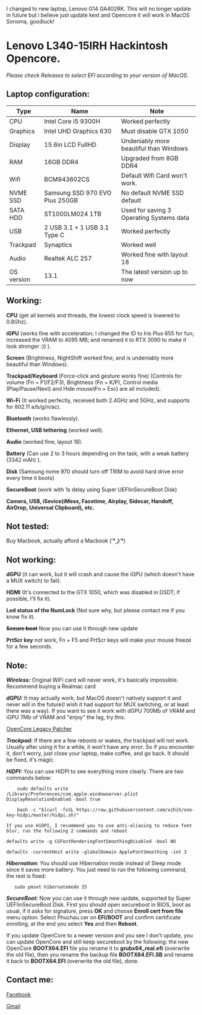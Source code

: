 I changed to new laptop, Lenovo G14 GA402RK. This will no longer update in future but i believe just update kext and Opencore it will work in MacOS Sonoma, goodluck!

# Lenovo L340-15IRH Hackintosh Opencore.

*Please check Releases to select EFI according to your version of MacOS.*

## Laptop configuration:
  | **Type** | **Name** | **Note** |
  | --- | --- | --- |
  | CPU | Intel Core i5 9300H | Worked perfectly |
  | Graphics | Intel UHD Graphics 630 | Must disable GTX 1050 |
  | Display | 15.6in LCD FullHD | Undeniably more beautiful than Windows |
  | RAM | 16GB DDR4 | Upgraded from 8GB DDR4 |
  | Wifi| BCM943602CS | Default Wifi Card won't work. |
  | NVME SSD| Samsung SSD 970 EVO Plus 250GB | No default NVME SSD default |
  | SATA HDD | ST1000LM024 1TB | Used for saving 3 Operating Systems data |
  | USB | 2 USB 3.1 + 1 USB 3.1 Type C | Worked perfectly |
  | Trackpad | Synaptics | Worked well |
  | Audio | Realtek ALC 257 | Worked fine with layout 18 |
  | OS version| 13.1 | The latest version up to now |
  


## Working:

  **CPU** (get all kernels and threads, the lowest clock speed is lowered to 0.8Ghz).
  
  **iGPU** (works fine with acceleration; I changed the ID to Iris Plus 655 for fun; increased the VRAM to 4095 MB; and renamed it to RTX 3090 to make it look stronger :)) ).
  
  **Screen** (Brightness, NightShift worked fine, and is undeniably more beautiful than Windows).
  
  **Trackpad/Keyboard** (Force-click and gesture works fine)
  (Controls for volume (Fn + F1/F2/F3), Brightness (Fn + K/P), Control media (Play/Pause/Next) and Hide mouse(Fn + Esc) are all included).
  
  **Wi-Fi** (It worked perfectly, received both 2.4GHz and 5GHz, and supports for 802.11 a/b/g/n/ac).
  
  **Bluetooth** (works flawlessly).
  
  **Ethernet, USB tethering** (worked well).
  
  **Audio** (worked fine, layout 18).
  
  **Battery** (Can use 2 to 3 hours depending on the task, with a weak battery (3342 mAh) ).
  
  **Disk** (Samsung nvme 970 should turn off TRIM to avoid hard drive error every time it boots)
  
  **SecureBoot** (work with 1s delay using Super UEFIinSecureBoot Disk)
  
  **Camera, USB, iSevice(iMess, Facetime, Airplay, Sidecar, Handoff, AirDrop, Universal Clipboard), etc.**
  
## Not tested:

  Buy Macbook, actually afford a Macbook ( ͡° ͜ʖ ͡°)

## Not working:

  **dGPU** (it can work, but it will crash and cause the iGPU (which doesn't have a MUX switch) to fail).
  
  **HDMI** (It's connected to the GTX 1050, which was disabled in DSDT; if possible, I'll fix it).
  
  **Led status of the NumLock** (Not sure why, but please contact me if you know fix it).
  
  **~~Secure boot~~** Now you can use it through new update
  
  **PrtScr key** not work, Fn + F5 and PrtScr keys will make your mouse freeze for a few seconds.
  
## Note:
  
  ***Wireless:***
  Original WiFi card will never work, it's basically impossible. Recommend buying a Realmac card
  
  ***dGPU:***
  It may actually work, but MacOS doesn't natively support it and never will in the future(I wish it had support for MUX switching, or at least there was a way). If you want to see it work with dGPU 700Mb of VRAM and iGPU 7Mb of VRAM and "enjoy" the lag, try this:
  
  [OpenCore Legacy Patcher](https://github.com/dortania/OpenCore-Legacy-Patcher)
     
  ***Trackpad:***
  If there are a few reboots or wakes, the trackpad will not work. Usually after using it for a while, it won't have any error. So if you encounter it, don't worry, just close your laptop, make coffee, and go back. It should be fixed, it's magic.
  
  ***HiDPI:***
    You can use HiDPI to see everything more clearly. There are two commands below:
  ```
      sudo defaults write /Library/Preferences/com.apple.windowserver.plist DisplayResolutionEnabled -bool true
  ```
    
  ```
      bash -c "$(curl -fsSL https://raw.githubusercontent.com/xzhih/one-key-hidpi/master/hidpi.sh)"
  ```
  
    If you use HiDPI, I recommend you to use anti-aliasing to reduce font blur, run the following 2 commands and reboot
  ```
  defaults write -g CGFontRenderingFontSmoothingDisabled -bool NO
  ```
  
  ```
  defaults -currentHost write -globalDomain AppleFontSmoothing -int 3
  ```
  
  ***Hibernation:***
  You should use Hibernation mode instead of Sleep mode since it saves more battery. You just need to run the following command, the rest is fixed:
   ```
      sudo pmset hibernatemode 25
  ```
  ***SecureBoot:***
  Now you can use it through new update, supported by Super UEFIinSecureBoot Disk. First you should open secureboot in BIOS, boot as usual, if it asks for  signature, press **OK** and choose **Enroll cert from file** menu option. Select Phuchau.cer on **EFI/BOOT** and confirm certificate enrolling, at the end you select **Yes** and then **Reboot**.
  
  If you update OpenCore to a newer version and you see I don't update, you can update OpenCore and still keep secureboot by the following: the new OpenCore **BOOTX64.EFI** file you rename it to **grubx64_real.efi** (overwrite the old file), then you rename the backup file  **BOOTX64.EFI.SB** and rename it back to **BOOTX64.EFI** (overwrite the old file), done.

  
## Contact me:

  [Facebook](https://www.facebook.com/thaihoangphuchau)
  
  [Gmail](MAILTO:phuchau.developer@gmail.com)
